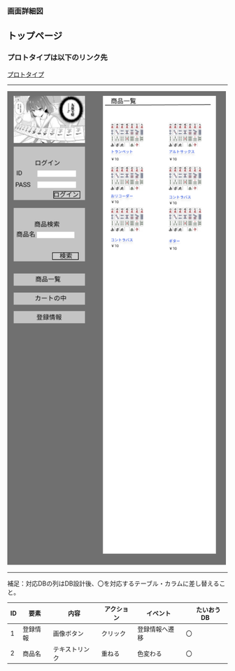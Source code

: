 ### 画面詳細図
## トップページ
### プロトタイプは以下のリンク先
[プロトタイプ](https://www.figma.com/file/hAF4Gu8XmWgCCV0TzuABQi/Untitled?node-id=0%3A1)
******
<img src="../img/iPhone 11 Pro Max - 1.png" width="500">

******
補足：対応DBの列はDB設計後、〇を対応するテーブル・カラムに差し替えること。

| ID | 要素 | 内容 | アクション | イベント |　たいおうDB |
|----|------|------|------------|---------|--------------|
|1|登録情報|画像ボタン|クリック|登録情報へ遷移|〇|
|2|商品名|テキストリンク|重ねる|色変わる|〇|
